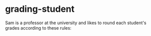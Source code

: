 # grading-student
Sam is a professor at the university and likes to round each student's  grades according to these rules:
